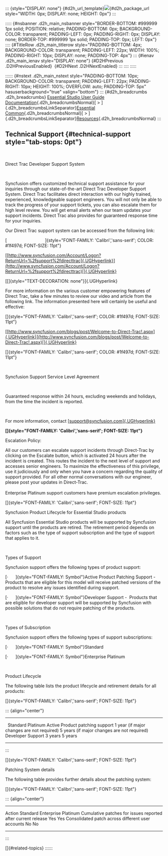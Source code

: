 ::: {style="DISPLAY: none"}
[](ms-xhelp:///?Id=d2h_url_template){#d2h_url_template}![](!package_url!){#d2h_package_url style="WIDTH: 0px; DISPLAY: none; HEIGHT: 0px"}
:::

::::: {#nsbanner .d2h_main_nsbanner style="BORDER-BOTTOM: #999999 1px solid; POSITION: relative; PADDING-BOTTOM: 0px; BACKGROUND-COLOR: transparent; PADDING-LEFT: 0px; PADDING-RIGHT: 0px; DISPLAY: none; BORDER-TOP: #999999 1px solid; PADDING-TOP: 0px; LEFT: 0px"}
:::: {#TitleRow .d2h_main_titlerow style="PADDING-BOTTOM: 4px; BACKGROUND-COLOR: transparent; PADDING-LEFT: 22px; WIDTH: 100%; PADDING-RIGHT: 10px; DISPLAY: none; PADDING-TOP: 4px"}
::: {#ienav .d2h_main_ienav style="DISPLAY: none"}
[](ms-xhelp:///?Id=dda9ba88-484d-473f-942e-16a43330a880){#D2HPrevious .D2HPreviousEnabled}  [](ms-xhelp:///?Id=bd6b1945-5009-4638-865b-b8cd9fc956dc){#D2HNext .D2HNextEnabled}
:::
::::
:::::

:::::: {#nstext .d2h_main_nstext style="PADDING-BOTTOM: 10px; BACKGROUND-COLOR: transparent; PADDING-LEFT: 22px; PADDING-RIGHT: 10px; HEIGHT: 100%; OVERFLOW: auto; PADDING-TOP: 5px" hasuserbackground="true" valign="bottom"}
::: {#d2h_breadcrumbs .d2h_breadcrumbs}
[Essential Studio User Guide Documentation](ms-xhelp:///?Id=12457748-09e3-4d74-a240-8e049cedf030){.d2h_breadcrumbsNormal}[ \> ]{.d2h_breadcrumbsLinkSeparator}[Essential Common](ms-xhelp:///?Id=2bfe10b6-fac1-4f91-a173-04db314f10c3){.d2h_breadcrumbsNormal}[ \> ]{.d2h_breadcrumbsLinkSeparator}[Resources](ms-xhelp:///?Id=f0501f2d-67e8-4a42-bbdd-b7ffb0033b21){.d2h_breadcrumbsNormal}
:::

## Technical Support {#technical-support style="tab-stops: 0pt"}

 

Direct Trac Developer Support System

 

Syncfusion offers customized technical support assistance for your inquiries through our state-of-the-art Direct Trac Developer Support System. Direct Trac facilitates direct interaction with our highly trained, experienced, knowledgeable support engineers. You will not only be able to track the progress of your support tickets, you can also escalate them for high level review. You will get email alerts when our team updates your support incidents. Direct Trac also provides for guaranteed response time for your inquiries.

Our Direct Trac support system can be accessed from the following link:

[                               ]{style="FONT-FAMILY: 'Calibri','sans-serif'; COLOR: #1f497d; FONT-SIZE: 11pt"}

[[http://www.syncfusion.com/Account/Logon?ReturnUrl=%2fsupport%2fdirecttrac]{.UGHyperlink}](http://www.syncfusion.com/Account/Logon?ReturnUrl=%2fsupport%2fdirecttrac)[]{.UGHyperlink}

[[]{style="TEXT-DECORATION: none"}]{.UGHyperlink} 

For more information on the various customer empowering features of Direct Trac, take a few minutes to review our video and article from the following link. The information presented here will certainly be useful and effective:

[]{style="FONT-FAMILY: 'Calibri','sans-serif'; COLOR: #1f497d; FONT-SIZE: 11pt"} 

[[http://www.syncfusion.com/blogs/post/Welcome-to-Direct-Trac!.aspx]{.UGHyperlink}](http://www.syncfusion.com/blogs/post/Welcome-to-Direct-Trac!.aspx)[]{.UGHyperlink}

[]{style="FONT-FAMILY: 'Calibri','sans-serif'; COLOR: #1f497d; FONT-SIZE: 11pt"} 

 

Syncfusion Support Service Level Agreement

 

Guaranteed response within 24 hours, excluding weekends and holidays, from the time the incident is reported.

 

For more information, contact [[support@syncfusion.com]{.UGHyperlink}](mailto:support@syncfusion.com)

**[]{style="FONT-FAMILY: 'Calibri','sans-serif'; FONT-SIZE: 11pt"}** 

Escalation Policy:

All our customers can escalate support incidents through Direct-Trac by clicking on the Escalate button, which is activated 24 hours after the incident is created. This routes the incident to the next level of support and accesses senior engineers. To maximize the effectiveness of this privilege, use it judiciously and only when you have a concern regarding the quality of support provided. For all other normal conversations with our engineer, please post your updates in Direct-Trac.\
\
Enterprise Platinum support customers have premium escalation privileges.

[]{style="FONT-FAMILY: 'Calibri','sans-serif'; FONT-SIZE: 11pt"} 

Syncfusion Product Lifecycle for Essential Studio products

All Syncfusion Essential Studio products will be supported by Syncfusion support until the products are retired. The retirement period depends on factors such as the type of support subscription and the type of support that applies to it.

 

Types of Support

Syncfusion support offers the following types of product support:

[·      ]{style="FONT-FAMILY: Symbol"}Active Product Patching Support - Products that are eligible for this model will receive patched versions of the product to resolve any issues identified during support.

[·      ]{style="FONT-FAMILY: Symbol"}Developer Support -  Products that are eligible for developer support will be supported by Syncfusion with possible solutions that do not require patching of the products.

 

Types of Subscription

Syncfusion support offers the following types of support subscriptions:

[·      ]{style="FONT-FAMILY: Symbol"}Standard

[·      ]{style="FONT-FAMILY: Symbol"}Enterprise Platinum

 

Product Lifecycle

The following table lists the product lifecycle and retirement details for all products:

[]{style="FONT-FAMILY: 'Calibri','sans-serif'; FONT-SIZE: 11pt"} 

::: {align="center"}
  --------------------------------- -------------------------------------------- ---------------------------------------------
                                    Standard                                     Platinum
  Active Product patching support   1 year (if major changes are not required)   5 years (if major changes are not required)
  Developer Support                 3 years                                      5 years
  --------------------------------- -------------------------------------------- ---------------------------------------------
:::

[]{style="FONT-FAMILY: 'Calibri','sans-serif'; FONT-SIZE: 11pt"} 

Patching System details

The following table provides further details about the patching system:

[]{style="FONT-FAMILY: 'Calibri','sans-serif'; FONT-SIZE: 11pt"} 

::: {align="center"}
  -------------------------------------------------------------- ---------- ---------------------
  Action                                                         Standard   Enterprise Platinum
  Cumulative patches for issues reported after current release   Yes        Yes
  Consolidated patch across different user accounts              No         No
  -------------------------------------------------------------- ---------- ---------------------
:::

[]{#related-topics}
::::::
